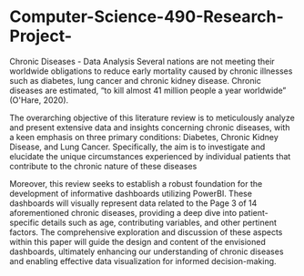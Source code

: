 # Computer-Science-490-Research-Project-
Chronic Diseases - Data Analysis
Several nations are not meeting their worldwide obligations to reduce early mortality caused by chronic illnesses such as diabetes, lung cancer and chronic kidney disease. Chronic diseases are estimated, “to kill almost 41 million people a year worldwide” (O'Hare, 2020). 

The overarching objective of this literature review is to meticulously analyze and present extensive data 
and insights concerning chronic diseases, with a keen emphasis on three primary conditions: Diabetes, 
Chronic Kidney Disease, and Lung Cancer. Specifically, the aim is to investigate and elucidate the unique 
circumstances experienced by individual patients that contribute to the chronic nature of these diseases

Moreover, this review seeks to establish a robust foundation for the development of informative 
dashboards utilizing PowerBI. These dashboards will visually represent data related to the 
Page 3 of 14
aforementioned chronic diseases, providing a deep dive into patient-specific details such as age, 
contributing variables, and other pertinent factors. The comprehensive exploration and discussion of 
these aspects within this paper will guide the design and content of the envisioned dashboards, 
ultimately enhancing our understanding of chronic diseases and enabling effective data visualization for 
informed decision-making.
